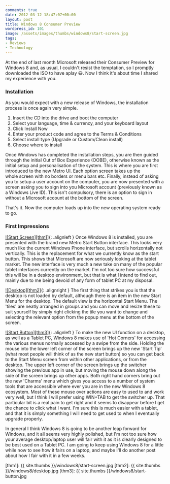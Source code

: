 ```yaml
---
comments: true
date: 2012-03-12 18:47:07+00:00
layout: post
title: Windows 8 Consumer Preview
wordpress_id: 101
image: /assets/images/thumbs/windows8/start-screen.jpg
tags:
- Reviews
- Technology
---
```


At the end of last month Microsoft released their Consumer Preview for Windows 8 and, as usual, I
couldn't resist the temptation, so I promptly downloaded the ISO to have aplay :smiley:. Now I think
it's about time I shared my experience with you.

### Installation

As you would expect with a new release of Windows, the installation process is once again very
simple.
	
  1. Insert the CD into the drive and boot the computer
  2. Select your language, time & currency, and your keyboard layout	
  3. Click Install Now
  4. Enter your product code and agree to the Terms & Conditions
  5. Select install type (Upgrade or Custom/Clean install)
  6. Choose where to install

Once Windows has completed the installation steps, you are then guided through the initial Out of
Box Experience (OOBE), otherwise known as the initial setup and personalisation of the system. This
is where you are first introduced to the new Metro UI. Each option screen takes up the whole screen
with no borders or menu bars etc. Finally, instead of asking you to setup a user account on the
computer, you are now presented with a screen asking you to sign into you Microsoft account
(previously known as a Windows Live ID). This isn't compulsory, there is an option to sign in
without a Microsoft account at the bottom of the screen.

That's it. Now the computer loads up into the new operating system ready to go.

### First Impressions

[![Start Screen][thm1]][img1]{: .alignleft }
Once Windows 8 is installed, you are presented with the brand new Metro Start Button interface. This
looks very much like the current Windows Phone interface, but scrolls horizontally not vertically.
This is the replacement for what we currently know as the start button. This shows that Microsoft
are now seriously looking at the tablet market. The new interface is very much a new take on many of
the popular tablet interfaces currently on the market. I'm not too sure how successful this will be
in a desktop environment, but that is what I intend to find out, mainly due to me being devoid of
any form of tablet PC at my disposal.

[![Desktop][thm2]][img2]{: .alignright }
The first thing that strikes you is that the desktop is not loaded by default, although there is an
item in the new Start Menu for the desktop. The default view is the horizontal Start Menu. The
'tiles' are neatly arranged in groups and you can move and resize these to suit yourself by simply
right clicking the tile you want to change and selecting the relevant option from the popup menu at
the bottom of the screen.

[![Start Button][thm3]][img3]{: .alignleft }
To make the new UI function on a desktop, as well as a Tablet PC, Windows 8 makes use of 'Hot
Corners' for accessing the various menus normally accessed by a swipe from the side. Holding the
mouse into the lower left corner of the screen brings up the new 'Start Tip' (what most people will
think of as the new start button) so you can get back to the Start Menu screen from within other
applications, or from the desktop. The upper left corner of the screen brings up the switcher
showing the previous app in use, but moving the mouse down along the side of the screen brings up
other apps. Both right hand corners bring out the new 'Charms' menu which gives you access to a
number of system tools that are accessible where ever you are in the new Windows 8 ecosystem. Most
of these mouse over actions are easy to used to and work very well, but I think I will prefer using
WIN+TAB to get the switcher up. That particular bit is a real pain to get right and it seems to
disappear before I get the chance to click what I want. I'm sure this is much easier with a tablet,
and that it is simply something I will need to get used to when I eventually upgrade properly.

In general I think Windows 8 is going to be another leap forward for Windows, and it all seems very
highly polished, but I'm not too sure how your average desktop/laptop user will fair with it as it
is clearly designed to be best used on a Tablet PC. I am going to keep using Windows 8 for a little
while now to see how it fairs on a laptop, and maybe I'll do another post about how I fair with it
in a few weeks.

[thm1]: {{ site.thumbs }}/windows8/start-screen.jpg 
[thm2]: {{ site.thumbs }}/windows8/desktop.jpg 
[thm3]: {{ site.thumbs }}/windows8/start-button.jpg 

[img1]: https://www.flickr.com/photos/richard-perry/12970188325
[img2]: https://www.flickr.com/photos/richard-perry/12970330183
[img3]: https://www.flickr.com/photos/richard-perry/12970602394